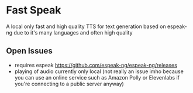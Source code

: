 # Fast Speak
A local only fast and high quality TTS for text generation based on espeak-ng due to it's many languages and often high quality
## Open Issues
- requires espeak https://github.com/espeak-ng/espeak-ng/releases
- playing of audio currently only local (not really an issue imho because you can use an online service such as Amazon Polly or Elevenlabs if you're connecting to a public server anyway)